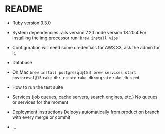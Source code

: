 # README

* Ruby version
3.3.0

* System dependencies
rails version 7.2.1
node version 18.20.4
For installing the img processor run: `brew install vips`


* Configuration
  will need some credentials for AWS S3, ask the admin for it.

* Database
* On Mac
  `brew install postgresql@15`
  `$ brew services start postgresql@15`
  `rake db: create`
  `rake db:migrate`
  `rake db:seed`

* How to run the test suite

* Services (job queues, cache servers, search engines, etc.)
No queues or services for the moment

* Deployment instructions
  Delpoys automatically from production branch with every merge or commit

* ...
